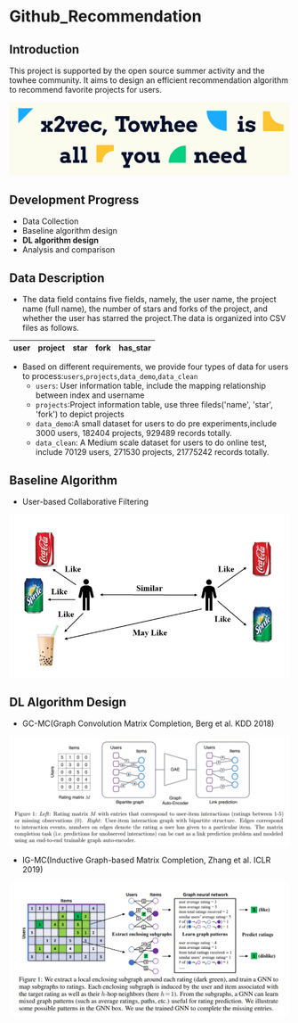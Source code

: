 # Github_Recommendation
## Introduction
This project is supported by the open source summer activity and the towhee community. It aims to design an efficient recommendation algorithm to recommend favorite projects for users.

![image](Image/towhee.png)

## Development Progress
* Data Collection
* Baseline algorithm design
* **DL algorithm design**
* Analysis and comparison

## Data Description
* The data field contains five fields, namely, the user name, the project name (full name), the number of stars and forks of the project, and whether the user has starred the project.The data is organized into CSV files as follows.

| user | project | star | fork | has_star |
| ---- | ---- | ---- |---- |---- |

* Based on different requirements, we provide four types of data for users to process:`users`,`projects`,`data_demo`,`data_clean`
    - `users`: User information table, include the mapping relationship between index and username
    - `projects`:Project information table, use three fileds('name', 'star', 'fork') to depict projects
    - `data_demo`:A small dataset for users to do pre experiments,include 3000 users, 182404 projects, 929489 records totally.
    - `data_clean`: A Medium scale dataset for users to do online test, include 70129 users, 271530 projects, 21775242 records totally.

## Baseline Algorithm
* User-based Collaborative Filtering

![image](Image/UbCF.png)

## DL Algorithm Design
* GC-MC(Graph Convolution Matrix Completion, Berg et al. KDD 2018)

![image](Image/GCMC.jpg)

* IG-MC(Inductive Graph-based Matrix Completion, Zhang et al. ICLR 2019)

![image](Image/IGMC.jpg)
